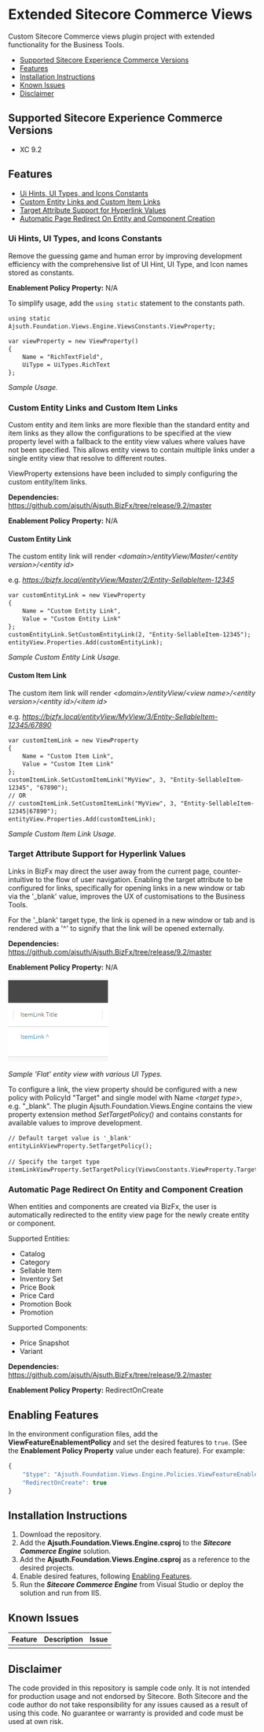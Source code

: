 # Extended Sitecore Commerce Views
Custom Sitecore Commerce views plugin project with extended functionality for the Business Tools.

- [Supported Sitecore Experience Commerce Versions](#supported-sitecore-experience-commerce-versions)
- [Features](#features)
- [Installation Instructions](#installation-instructions)
- [Known Issues](#known-issues)
- [Disclaimer](#disclaimer)

## Supported Sitecore Experience Commerce Versions
- XC 9.2

## Features
- [Ui Hints, UI Types, and Icons Constants](#ui-hints-ui-types-and-icons-constants)
- [Custom Entity Links and Custom Item Links](#custom-entity-links-and-custom-item-links)
- [Target Attribute Support for Hyperlink Values](#target-attribute-support-for-hyperlink-values)
- [Automatic Page Redirect On Entity and Component Creation](#automatic-page-redirect-on-entity-and-component-creation)

### Ui Hints, UI Types, and Icons Constants
Remove the guessing game and human error by improving development efficiency with the comprehensive list of UI Hint, UI Type, and Icon names stored as constants.

**Enablement Policy Property:** N/A

To simplify usage, add the `using static` statement to the constants path.
```
using static Ajsuth.Foundation.Views.Engine.ViewsConstants.ViewProperty;
```


```
var viewProperty = new ViewProperty()
{
    Name = "RichTextField",
    UiType = UiTypes.RichText
};
```

_Sample Usage._

### Custom Entity Links and Custom Item Links
Custom entity and item links are more flexible than the standard entity and item links as they allow the configurations to be specified at the view property level with a fallback to the entity view values where values have not been specified. This allows entity views to contain multiple links under a single entity view that resolve to different routes.

ViewProperty extensions have been included to simply configuring the custom entity/item links.

**Dependencies:** https://github.com/ajsuth/Ajsuth.BizFx/tree/release/9.2/master

**Enablement Policy Property:** N/A

#### Custom Entity Link

The custom entity link will render _\<domain\>/entityView/Master/\<entity version\>/\<entity id\>_ 

e.g. _https://bizfx.local/entityView/Master/2/Entity-SellableItem-12345_

```
var customEntityLink = new ViewProperty
{
    Name = "Custom Entity Link",
    Value = "Custom Entity Link"
};
customEntityLink.SetCustomEntityLink(2, "Entity-SellableItem-12345");
entityView.Properties.Add(customEntityLink);
```

_Sample Custom Entity Link Usage._

#### Custom Item Link

The custom item link will render _\<domain\>/entityView/\<view name\>/\<entity version\>/\<entity id\>/\<item id\>_ 

e.g. _https://bizfx.local/entityView/MyView/3/Entity-SellableItem-12345/67890_

```
var customItemLink = new ViewProperty
{
    Name = "Custom Item Link",
    Value = "Custom Item Link"
};
customItemLink.SetCustomItemLink("MyView", 3, "Entity-SellableItem-12345", "67890");
// OR
// customItemLink.SetCustomItemLink("MyView", 3, "Entity-SellableItem-12345|67890");
entityView.Properties.Add(customItemLink);
```

_Sample Custom Item Link Usage._

### Target Attribute Support for Hyperlink Values
Links in BizFx may direct the user away from the current page, counter-intuitive to the flow of user navigation. Enabling the target attribute to be configured for links, specifically for opening links in a new window or tab via the '_blank' value, improves the UX of customisations to the Business Tools.

For the '_blank' target type, the link is opened in a new window or tab and is rendered with a '^' to signify that the link will be opened externally.

**Dependencies:** https://github.com/ajsuth/Ajsuth.BizFx/tree/release/9.2/master

**Enablement Policy Property:** N/A

![Blank Target opens link in a new window or tab](./images/blank-target-link.png)

_Sample 'Flat' entity view with various UI Types._

To configure a link, the view property should be configured with a new policy with PolicyId "Target" and single model with Name _\<target type\>_, e.g. "_blank". The plugin Ajsuth.Foundation.Views.Engine contains the view property extension method _SetTargetPolicy()_ and contains constants for available values to improve development.

```
// Default target value is '_blank'
entityLinkViewProperty.SetTargetPolicy();

// Specify the target type
itemLinkViewProperty.SetTargetPolicy(ViewsConstants.ViewProperty.Targets.Self);
```

### Automatic Page Redirect On Entity and Component Creation
When entities and components are created via BizFx, the user is automatically redirected to the entity view page for the newly create entity or component.

Supported Entities:
- Catalog
- Category
- Sellable Item
- Inventory Set
- Price Book
- Price Card
- Promotion Book
- Promotion

Supported Components:
- Price Snapshot
- Variant

**Dependencies:** https://github.com/ajsuth/Ajsuth.BizFx/tree/release/9.2/master

**Enablement Policy Property:** RedirectOnCreate

## Enabling Features
In the environment configuration files, add the **ViewFeatureEnablementPolicy** and set the desired features to `true`. (See the **Enablement Policy Property** value under each feature). For example:
```javascript
{
	"$type": "Ajsuth.Foundation.Views.Engine.Policies.ViewFeatureEnablementPolicy, Ajsuth.Foundation.Views.Engine",
	"RedirectOnCreate": true
}
```

## Installation Instructions
1. Download the repository.
2. Add the **Ajsuth.Foundation.Views.Engine.csproj** to the _**Sitecore Commerce Engine**_ solution.
3. Add the **Ajsuth.Foundation.Views.Engine.csproj** as a reference to the desired projects.
4. Enable desired features, following [Enabling Features](#enabling-features).
5. Run the _**Sitecore Commerce Engine**_ from Visual Studio or deploy the solution and run from IIS.

## Known Issues
| Feature                 | Description | Issue |
| ----------------------- | ----------- | ----- |
|                         |             |       |

## Disclaimer
The code provided in this repository is sample code only. It is not intended for production usage and not endorsed by Sitecore.
Both Sitecore and the code author do not take responsibility for any issues caused as a result of using this code.
No guarantee or warranty is provided and code must be used at own risk.
